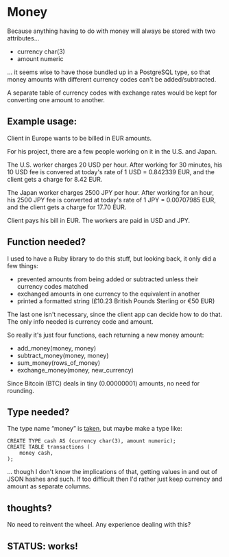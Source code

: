 # Money

Because anything having to do with money will always be stored with two attributes...

* currency char(3)
* amount numeric

... it seems wise to have those bundled up in a PostgreSQL type, so that money amounts with different currency codes can't be added/subtracted.

A separate table of currency codes with exchange rates would be kept for converting one amount to another.

## Example usage:

Client in Europe wants to be billed in EUR amounts.

For his project, there are a few people working on it in the U.S. and Japan. 

The U.S. worker charges 20 USD per hour.  After working for 30 minutes, his 10 USD fee is convered at today's rate of 1 USD = 0.842339 EUR, and the client gets a charge for 8.42 EUR.

The Japan worker charges 2500 JPY per hour.  After working for an hour, his 2500 JPY fee is converted at today's rate of 1 JPY = 0.00707985 EUR, and the client gets a charge for 17.70 EUR.

Client pays his bill in EUR.  The workers are paid in USD and JPY.

## Function needed?

I used to have a Ruby library to do this stuff, but looking back, it only did a few things:

* prevented amounts from being added or subtracted unless their currency codes matched
* exchanged amounts in one currency to the equivalent in another
* printed a formatted string (£10.23 British Pounds Sterling or €50 EUR)

The last one isn't necessary, since the client app can decide how to do that.  The only info needed is currency code and amount.

So really it's just four functions, each returning a new money amount:

* add_money(money, money)
* subtract_money(money, money)
* sum_money(rows_of_money)
* exchange_money(money, new_currency)

Since Bitcoin (BTC) deals in tiny (0.00000001) amounts, no need for rounding.

## Type needed?

The type name “money” is [taken](http://www.postgresql.org/docs/9.4/static/datatype-money.html), but maybe make a type like:

```
CREATE TYPE cash AS (currency char(3), amount numeric);
CREATE TABLE transactions (
	money cash,
);
```

... though I don't know the implications of that, getting values in and out of JSON hashes and such.  If too difficult then I'd rather just keep currency and amount as separate columns.

## thoughts?

No need to reinvent the wheel.  Any experience dealing with this?

## STATUS:  works!

